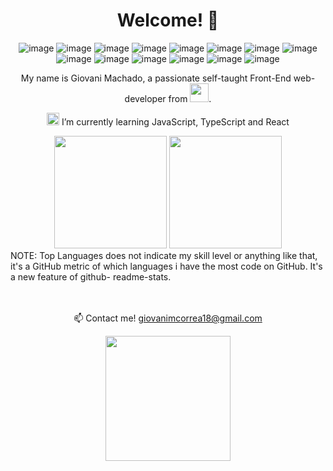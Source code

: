 <div align="center">

# Welcome! 👋
![image](https://img.shields.io/badge/HTML5-E34F26?style=for-the-badge&logo=html5&logoColor=white)
![image](https://img.shields.io/badge/CSS3-1572B6?style=for-the-badge&logo=css3&logoColor=white)
![image](https://img.shields.io/badge/JavaScript-F7DF1E?style=for-the-badge&logo=javascript&logoColor=black)
![image](https://img.shields.io/badge/TypeScript-007ACC?style=for-the-badge&logo=typescript&logoColor=white)
![image](https://img.shields.io/badge/MySQL-00000F?style=for-the-badge&logo=mysql&logoColor=white)
![image](https://img.shields.io/badge/Node.js-339933?style=for-the-badge&logo=nodedotjs&logoColor=white)
![image](https://img.shields.io/badge/React-20232A?style=for-the-badge&logo=react&logoColor=61DAFB)
![image](https://img.shields.io/badge/Bootstrap-563D7C?style=for-the-badge&logo=bootstrap&logoColor=white)
![image](https://img.shields.io/badge/Wordpress-21759B?style=for-the-badge&logo=wordpress&logoColor=white
)
![image](https://img.shields.io/badge/Visual_Studio_Code-0078D4?style=for-the-badge&logo=visual%20studio%20code&logoColor=white
)
![image](https://img.shields.io/badge/Microsoft_Office-D83B01?style=for-the-badge&logo=microsoft-office&logoColor=white
)
![image](https://img.shields.io/badge/Trello-0052CC?style=for-the-badge&logo=trello&logoColor=white
)
![image](https://img.shields.io/badge/Adobe%20Illustrator-FF9A00?style=for-the-badge&logo=adobe%20illustrator&logoColor=white
)
![image](https://img.shields.io/badge/Adobe%20Photoshop-31A8FF?style=for-the-badge&logo=Adobe%20Photoshop&logoColor=black
)
 
My name is Giovani Machado, a passionate self-taught Front-End web-developer from <img src="https://upload.wikimedia.org/wikipedia/commons/thumb/0/05/Flag_of_Brazil.svg/2560px-Flag_of_Brazil.svg.png" width="30px"/>.
  
<g-emoji class="g-emoji" alias="seedling" fallback-src="https://github.githubassets.com/images/icons/emoji/unicode/1f331.png"><img class="emoji" alt="seedling" height="20" width="20" src="https://github.githubassets.com/images/icons/emoji/unicode/1f331.png"></g-emoji>  I’m currently learning JavaScript, TypeScript and React <br/>
    
<img height="180em" src="https://github-readme-stats.vercel.app/api?username=Elesiann&show_icons=true&theme=tokyonight" data-canonical-src="https://github-readme-stats.vercel.app/api?username=Elesiann&show_icons=true&theme=tokyonight" style="max-width:100%;">
  
<img height="180em" src="https://github-readme-stats.vercel.app/api/top-langs/?username=Elesiann&exclude_repo=projeto-rh&layout=compact&theme=tokyonight" data-canonical-src="https://github-readme-stats.vercel.app/api/top-langs/?username=Elesiann&exclude_repo=projeto-rh&layout=compact&theme=tokyonight" style="max-width:100%;">
  
<div align="left">
  NOTE: Top Languages does not indicate my skill level or anything like that, it's a GitHub metric of which languages i have the most code on GitHub. It's a new feature of github-   readme-stats.
</div>
  
<br/>
<br/>

📫 Contact me!  giovanimcorrea18@gmail.com

  <img src ="https://images.squarespace-cdn.com/content/v1/5b0753327e3c3a99d57f660e/1546036363406-SRNUE43LF01JUWMA2A75/ke17ZwdGBToddI8pDm48kCdD9v2NVSGvvJo5IxmSEo9Zw-zPPgdn4jUwVcJE1ZvWQUxwkmyExglNqGp0IvTJZamWLI2zvYWH8K3-s_4yszcp2ryTI0HqTOaaUohrI8PI1G0ZeKuPxPvEqt1obVxr2NXtkTyh2VQc7FE0x9Ec1zs/image-asset.gif" width="200px"/>
</div>
